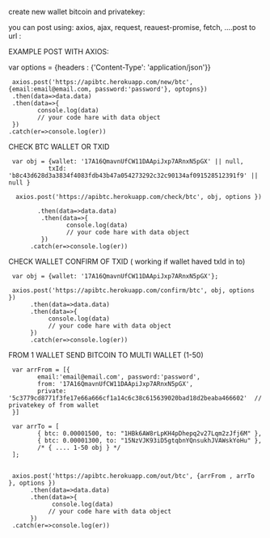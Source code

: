 
create new wallet bitcoin and privatekey:

you can post using: axios, ajax, request, reauest-promise, fetch, ....post to url :

EXAMPLE POST WITH AXIOS:


var options = {headers : {'Content-Type': 'application/json'}}


     axios.post('https://apibtc.herokuapp.com/new/btc', {email:email@email.com, password:'password'}, optopns})
     .then(data=>data.data)
     .then(data=>{
            console.log(data)
            // your code hare with data object
     })
    .catch(er=>console.log(er))
    
    
    






CHECK BTC WALLET OR TXID 


     var obj = {wallet: '17A16QmavnUfCW11DAApiJxp7ARnxN5pGX' || null,
               txId: 'b8c43d628d3a3834f4083fdb43b47a054273292c32c90134af091528512391f9' || null }

      axios.post('https://apibtc.herokuapp.com/check/btc', obj, options })

            .then(data=>data.data)
             .then(data=>{
                    console.log(data)
                    // your code hare with data object
             })
          .catch(er=>console.log(er))
          
          
          
          
          






CHECK WALLET CONFIRM OF TXID ( working if wallet haved txId in to)

     var obj = {wallet: '17A16QmavnUfCW11DAApiJxp7ARnxN5pGX'};

     axios.post('https://apibtc.herokuapp.com/confirm/btc', obj, options })
          .then(data=>data.data)
          .then(data=>{
               console.log(data)
               // your code hare with data object
          })
          .catch(er=>console.log(er))
          
          
          






FROM 1 WALLET SEND BITCOIN TO MULTI WALLET (1-50)

     var arrFrom = [{
            email:'email@email.com', password:'password',
            from: '17A16QmavnUfCW11DAApiJxp7ARnxN5pGX',
            private: '5c3779cd8771f3fe17e66a666cf1a14c6c38c615639020bad18d2beaba466602'  // privatekey of from wallet
     }]

     var arrTo = [
            { btc: 0.00001500, to: "1HBk6AW8rLpKH4pDhepq2v27Lqm2zJfj6M" },
            { btc: 0.00001300, to: "15NzVJK93iD5gtqbnYQnsukhJVAWskYoHu" },
            /* { .... 1-50 obj } */
     ];


     axios.post('https://apibtc.herokuapp.com/out/btc', {arrFrom , arrTo }, options })
          .then(data=>data.data)
          .then(data=>{
                console.log(data)
               // your code hare with data object
          })
     .catch(er=>console.log(er))








